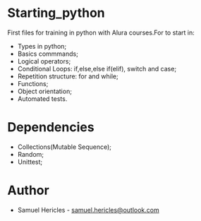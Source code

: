 # Starting_python
First files for training in python with Alura courses.For to start in:
+ Types in python;
+ Basics commmands;
+ Logical operators;
+ Conditional Loops: if,else,else if(elif), switch and case;
+ Repetition structure: for and while;
+ Functions;
+ Object orientation;
+ Automated tests.
# Dependencies
  + Collections(Mutable Sequence);
  + Random;
  + Unittest;
# Author
 + Samuel Hericles - samuel.hericles@outlook.com
